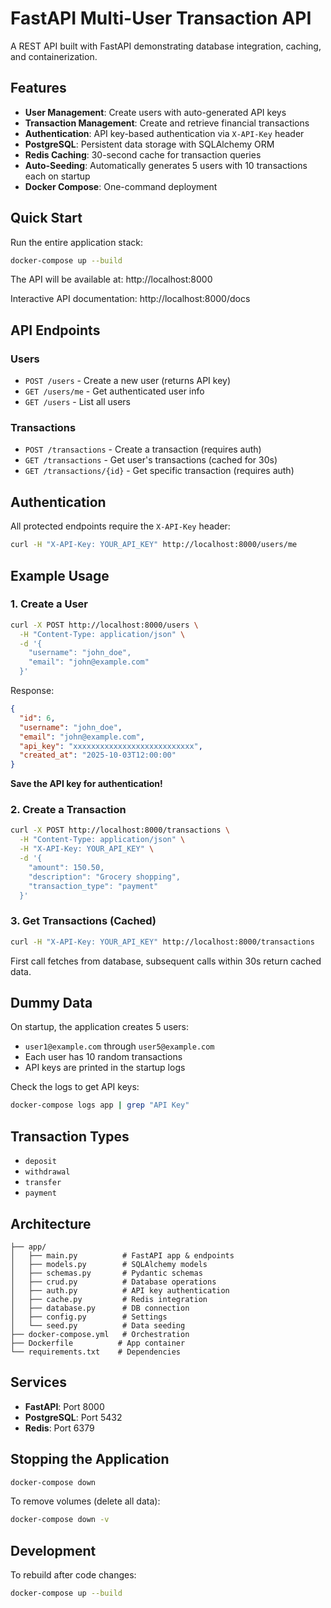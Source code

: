 # FastAPI Multi-User Transaction API

A REST API built with FastAPI demonstrating database integration, caching, and containerization.

## Features

- **User Management**: Create users with auto-generated API keys
- **Transaction Management**: Create and retrieve financial transactions
- **Authentication**: API key-based authentication via `X-API-Key` header
- **PostgreSQL**: Persistent data storage with SQLAlchemy ORM
- **Redis Caching**: 30-second cache for transaction queries
- **Auto-Seeding**: Automatically generates 5 users with 10 transactions each on startup
- **Docker Compose**: One-command deployment

## Quick Start

Run the entire application stack:

```bash
docker-compose up --build
```

The API will be available at: http://localhost:8000

Interactive API documentation: http://localhost:8000/docs

## API Endpoints

### Users
- `POST /users` - Create a new user (returns API key)
- `GET /users/me` - Get authenticated user info
- `GET /users` - List all users

### Transactions
- `POST /transactions` - Create a transaction (requires auth)
- `GET /transactions` - Get user's transactions (cached for 30s)
- `GET /transactions/{id}` - Get specific transaction (requires auth)

## Authentication

All protected endpoints require the `X-API-Key` header:

```bash
curl -H "X-API-Key: YOUR_API_KEY" http://localhost:8000/users/me
```

## Example Usage

### 1. Create a User

```bash
curl -X POST http://localhost:8000/users \
  -H "Content-Type: application/json" \
  -d '{
    "username": "john_doe",
    "email": "john@example.com"
  }'
```

Response:
```json
{
  "id": 6,
  "username": "john_doe",
  "email": "john@example.com",
  "api_key": "xxxxxxxxxxxxxxxxxxxxxxxxxxx",
  "created_at": "2025-10-03T12:00:00"
}
```

**Save the API key for authentication!**

### 2. Create a Transaction

```bash
curl -X POST http://localhost:8000/transactions \
  -H "Content-Type: application/json" \
  -H "X-API-Key: YOUR_API_KEY" \
  -d '{
    "amount": 150.50,
    "description": "Grocery shopping",
    "transaction_type": "payment"
  }'
```

### 3. Get Transactions (Cached)

```bash
curl -H "X-API-Key: YOUR_API_KEY" http://localhost:8000/transactions
```

First call fetches from database, subsequent calls within 30s return cached data.

## Dummy Data

On startup, the application creates 5 users:
- `user1@example.com` through `user5@example.com`
- Each user has 10 random transactions
- API keys are printed in the startup logs

Check the logs to get API keys:
```bash
docker-compose logs app | grep "API Key"
```

## Transaction Types

- `deposit`
- `withdrawal`
- `transfer`
- `payment`

## Architecture

```
├── app/
│   ├── main.py          # FastAPI app & endpoints
│   ├── models.py        # SQLAlchemy models
│   ├── schemas.py       # Pydantic schemas
│   ├── crud.py          # Database operations
│   ├── auth.py          # API key authentication
│   ├── cache.py         # Redis integration
│   ├── database.py      # DB connection
│   ├── config.py        # Settings
│   └── seed.py          # Data seeding
├── docker-compose.yml   # Orchestration
├── Dockerfile          # App container
└── requirements.txt    # Dependencies
```

## Services

- **FastAPI**: Port 8000
- **PostgreSQL**: Port 5432
- **Redis**: Port 6379

## Stopping the Application

```bash
docker-compose down
```

To remove volumes (delete all data):

```bash
docker-compose down -v
```

## Development

To rebuild after code changes:

```bash
docker-compose up --build
```
